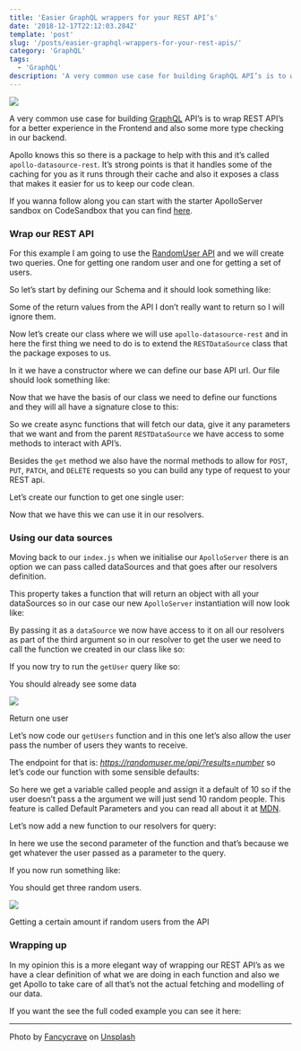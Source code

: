 ```yaml
---
title: 'Easier GraphQL wrappers for your REST API’s'
date: '2018-12-17T22:12:03.284Z'
template: 'post'
slug: '/posts/easier-graphql-wrappers-for-your-rest-apis/'
category: 'GraphQL'
tags:
  - 'GraphQL'
description: 'A very common use case for building GraphQL API’s is to wrap Rest API’s for a better experience in the Frontend and also some more type…'
---
```


![](https://cdn-images-1.medium.com/max/2560/1*o7lUGdzcGtBtv_b1TbGFEQ.jpeg)

A very common use case for building [GraphQL](https://www.yld.io/speciality/graphql/) API’s is to wrap REST API’s for a better experience in the Frontend and also some more type checking in our backend.

Apollo knows this so there is a package to help with this and it’s called `apollo-datasource-rest`. It’s strong points is that it handles some of the caching for you as it runs through their cache and also it exposes a class that makes it easier for us to keep our code clean.

If you wanna follow along you can start with the starter ApolloServer sandbox on CodeSandbox that you can find [here](https://codesandbox.io/s/apollo-server).

### Wrap our REST API

For this example I am going to use the [RandomUser API](https://randomuser.me/) and we will create two queries. One for getting one random user and one for getting a set of users.

So let’s start by defining our Schema and it should look something like:

Some of the return values from the API I don’t really want to return so I will ignore them.

Now let’s create our class where we will use `apollo-datasource-rest` and in here the first thing we need to do is to extend the `RESTDataSource` class that the package exposes to us.

In it we have a constructor where we can define our base API url. Our file should look something like:

Now that we have the basis of our class we need to define our functions and they will all have a signature close to this:

So we create async functions that will fetch our data, give it any parameters that we want and from the parent `RESTDataSource` we have access to some methods to interact with API’s.

Besides the `get` method we also have the normal methods to allow for `POST`, `PUT`, `PATCH`, and `DELETE` requests so you can build any type of request to your REST api.

Let’s create our function to get one single user:

Now that we have this we can use it in our resolvers.

### Using our data sources

Moving back to our `index.js` when we initialise our `ApolloServer` there is an option we can pass called dataSources and that goes after our resolvers definition.

This property takes a function that will return an object with all your dataSources so in our case our new `ApolloServer` instantiation will now look like:

By passing it as a `dataSource` we now have access to it on all our resolvers as part of the third argument so in our resolver to get the user we need to call the function we created in our class like so:

If you now try to run the `getUser` query like so:

You should already see some data

![](https://cdn-images-1.medium.com/max/800/1*lLvmxcuw1S-jhE27ZuVgvg.png)

Return one user

Let’s now code our `getUsers` function and in this one let’s also allow the user pass the number of users they wants to receive.

The endpoint for that is: _https://randomuser.me/api/?results=number_ so let’s code our function with some sensible defaults:

So here we get a variable called people and assign it a default of 10 so if the user doesn’t pass a the argument we will just send 10 random people. This feature is called Default Parameters and you can read all about it at [MDN](https://developer.mozilla.org/en-US/docs/Web/JavaScript/Reference/Functions/Default_parameters).

Let’s now add a new function to our resolvers for query:

In here we use the second parameter of the function and that’s because we get whatever the user passed as a parameter to the query.

If you now run something like:

You should get three random users.

![](https://cdn-images-1.medium.com/max/800/1*TJJCC1ZJNS4933vBQNpaCQ.png)

Getting a certain amount if random users from the API

### Wrapping up

In my opinion this is a more elegant way of wrapping our REST API’s as we have a clear definition of what we are doing in each function and also we get Apollo to take care of all that’s not the actual fetching and modelling of our data.

If you want the see the full coded example you can see it here:

---

Photo by [Fancycrave](https://unsplash.com/photos/vdWewqfr_V0?utm_source=unsplash&utm_medium=referral&utm_content=creditCopyText) on [Unsplash](https://unsplash.com/search/photos/computer?utm_source=unsplash&utm_medium=referral&utm_content=creditCopyText)

